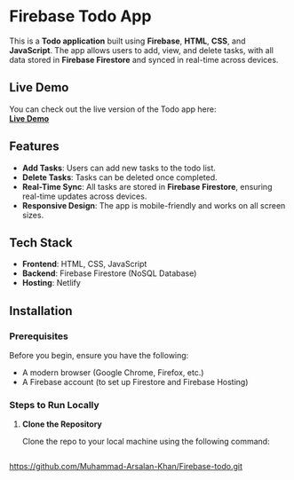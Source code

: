 # Firebase Todo App

This is a **Todo application** built using **Firebase**, **HTML**, **CSS**, and **JavaScript**. The app allows users to add, view, and delete tasks, with all data stored in **Firebase Firestore** and synced in real-time across devices.

## Live Demo

You can check out the live version of the Todo app here:  
[**Live Demo**](https://firebase-todoo.netlify.app/)

## Features

- **Add Tasks**: Users can add new tasks to the todo list.
- **Delete Tasks**: Tasks can be deleted once completed.
- **Real-Time Sync**: All tasks are stored in **Firebase Firestore**, ensuring real-time updates across devices.
- **Responsive Design**: The app is mobile-friendly and works on all screen sizes.

## Tech Stack

- **Frontend**: HTML, CSS, JavaScript
- **Backend**: Firebase Firestore (NoSQL Database)
- **Hosting**: Netlify

## Installation

### Prerequisites

Before you begin, ensure you have the following:

- A modern browser (Google Chrome, Firefox, etc.)
- A Firebase account (to set up Firestore and Firebase Hosting)

### Steps to Run Locally

1. **Clone the Repository**

   Clone the repo to your local machine using the following command:

   ```bash
  https://github.com/Muhammad-Arsalan-Khan/Firebase-todo.git
